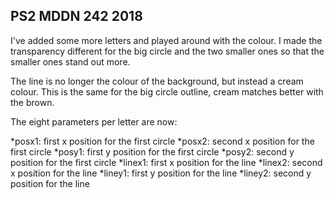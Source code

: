 ## PS2 MDDN 242 2018

I've added some more letters and played around with the colour. I made the transparency different for the big circle and the two smaller ones so that the smaller ones stand out more.

The line is no longer the colour of the background, but instead a cream colour. This is the same for the big circle outline, cream matches better with the brown. 


The eight parameters per letter are now:

*posx1: first x position for the first circle
*posx2: second x position for the first circle
*posy1: first y position for the first circle
*posy2: second y position for the first circle
*linex1: first x position for the line
*linex2: second x position for the line
*liney1: first y position for the line
*liney2: second y position for the line